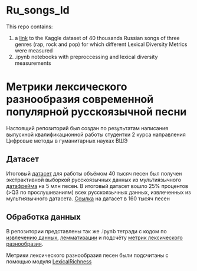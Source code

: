 # Ru_songs_ld
This repo contains:
1. a [link](https://www.kaggle.com/datasets/anastasiadrozhzhina/ru-1985-2023-40k-songscsv) to the Kaggle dataset of 40 thousands Russian songs of three genres (rap, rock and pop) for which different Lexical Diversity Metrics were measured
2. .ipynb notebooks with preproccessing and lexical diversity measurements

# Метрики лексического разнообразия современной популярной русскоязычной песни
Настоящий репозиторий был создан по результатам написания выпускной квалификационной работы студентки 2 курса направления Цифровые методы в гуманитарных науках ВШЭ

## Датасет
Итоговый [датасет](https://www.kaggle.com/datasets/anastasiadrozhzhina/ru-1985-2023-40k-songscsv) для работы объёмом 40 тысяч песен был получен экстрактивной выборкой русскоязычных данных из мультиязычного [датафрейма](https://www.kaggle.com/datasets/carlosgdcj/genius-song-lyrics-with-language-information) на 5 млн песен. В итоговый датасет вошло 25% процентов (>Q3 по прослушиваниям) всех русскоязычных данных, извлеченных из мультиязычного датасета. [Ссылка](https://www.kaggle.com/datasets/anastasiadrozhzhina/ru-songs-1970-2023) на датасет в 160 тысяч песен 

## Обработка данных
В репозитории представлены так же .ipynb тетради с кодом по [извлечению данных](https://github.com/Drozhzhinastya/ru_songs_ld/blob/main/data_extract.ipynb), [лемматизации](https://github.com/Drozhzhinastya/ru_songs_ld/blob/main/preproc.ipynb) и подсчёту [метрик лексического разнообразия](https://github.com/Drozhzhinastya/ru_songs_ld/blob/main/lexical_diversity_1.ipynb). 

Метрики лексического разнообразия песен были подсчитаны с помощью модуля [LexicalRichness](https://pypi.org/project/lexicalrichness/)




